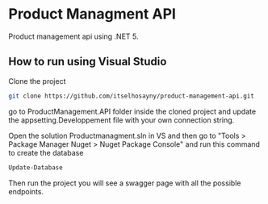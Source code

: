 # Product Managment API

Product management api using .NET 5.

## How to run using Visual Studio

Clone the project
```bash
git clone https://github.com/itselhosayny/product-management-api.git
```
go to ProductManagement.API folder inside the cloned project and update the appsetting.Developpement file with your own connection string.

Open the solution Productmanagment.sln in VS and then go to "Tools > Package Manager Nuget > Nuget Package Console" and run this command to create the database 

```bash
Update-Database
```
Then run the project you will see a swagger page with all the possible endpoints.